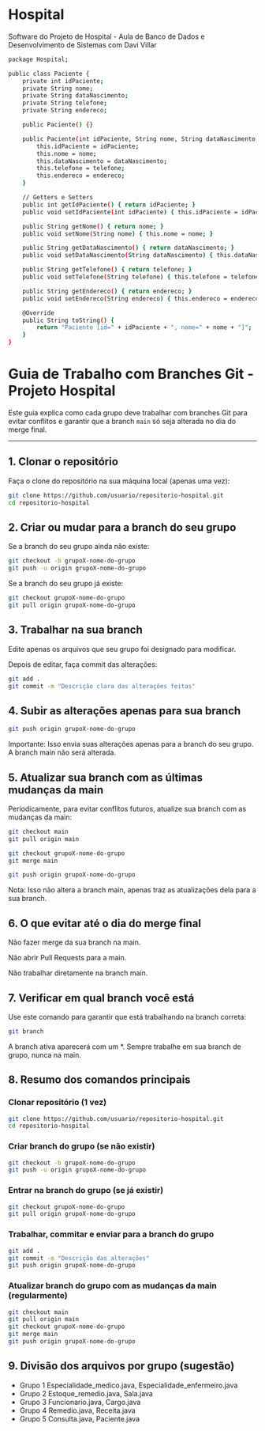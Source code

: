# Hospital
Software do Projeto de Hospital - Aula de Banco de Dados e Desenvolvimento de Sistemas com Davi Villar 

```bash
package Hospital;

public class Paciente {
    private int idPaciente;
    private String nome;
    private String dataNascimento;
    private String telefone;
    private String endereco;

    public Paciente() {}

    public Paciente(int idPaciente, String nome, String dataNascimento, String telefone, String endereco) {
        this.idPaciente = idPaciente;
        this.nome = nome;
        this.dataNascimento = dataNascimento;
        this.telefone = telefone;
        this.endereco = endereco;
    }

    // Getters e Setters
    public int getIdPaciente() { return idPaciente; }
    public void setIdPaciente(int idPaciente) { this.idPaciente = idPaciente; }

    public String getNome() { return nome; }
    public void setNome(String nome) { this.nome = nome; }

    public String getDataNascimento() { return dataNascimento; }
    public void setDataNascimento(String dataNascimento) { this.dataNascimento = dataNascimento; }

    public String getTelefone() { return telefone; }
    public void setTelefone(String telefone) { this.telefone = telefone; }

    public String getEndereco() { return endereco; }
    public void setEndereco(String endereco) { this.endereco = endereco; }

    @Override
    public String toString() {
        return "Paciente [id=" + idPaciente + ", nome=" + nome + "]";
    }
}
```


# Guia de Trabalho com Branches Git - Projeto Hospital

Este guia explica como cada grupo deve trabalhar com branches Git para evitar conflitos e garantir que a branch `main` só seja alterada no dia do merge final.

---

## 1. Clonar o repositório

Faça o clone do repositório na sua máquina local (apenas uma vez):

```bash
git clone https://github.com/usuario/repositorio-hospital.git
cd repositorio-hospital 
```


## 2. Criar ou mudar para a branch do seu grupo 

Se a branch do seu grupo ainda não existe:
```bash
git checkout -b grupoX-nome-do-grupo
git push -u origin grupoX-nome-do-grupo
```

Se a branch do seu grupo já existe:
```bash
git checkout grupoX-nome-do-grupo
git pull origin grupoX-nome-do-grupo
```

## 3. Trabalhar na sua branch

Edite apenas os arquivos que seu grupo foi designado para modificar.

Depois de editar, faça commit das alterações:
```bash
git add .
git commit -m "Descrição clara das alterações feitas"
```
## 4. Subir as alterações apenas para sua branch
```bash
git push origin grupoX-nome-do-grupo
```

Importante: Isso envia suas alterações apenas para a branch do seu grupo. A branch main não será alterada.

## 5. Atualizar sua branch com as últimas mudanças da main

Periodicamente, para evitar conflitos futuros, atualize sua branch com as mudanças da main:
```bash
git checkout main
git pull origin main
```
```bash
git checkout grupoX-nome-do-grupo
git merge main
```
```bash
git push origin grupoX-nome-do-grupo
```

Nota: Isso não altera a branch main, apenas traz as atualizações dela para a sua branch.

## 6. O que evitar até o dia do merge final

Não fazer merge da sua branch na main.

Não abrir Pull Requests para a main.

Não trabalhar diretamente na branch main.

## 7. Verificar em qual branch você está

Use este comando para garantir que está trabalhando na branch correta:
```bash
git branch
```

A branch ativa aparecerá com um *.
Sempre trabalhe em sua branch de grupo, nunca na main.

## 8. Resumo dos comandos principais
### Clonar repositório (1 vez)
```bash
git clone https://github.com/usuario/repositorio-hospital.git
cd repositorio-hospital
```
### Criar branch do grupo (se não existir)
```bash
git checkout -b grupoX-nome-do-grupo
git push -u origin grupoX-nome-do-grupo
```
### Entrar na branch do grupo (se já existir)
```bash
git checkout grupoX-nome-do-grupo
git pull origin grupoX-nome-do-grupo
```
### Trabalhar, commitar e enviar para a branch do grupo
```bash
git add .
git commit -m "Descrição das alterações"
git push origin grupoX-nome-do-grupo
```
### Atualizar branch do grupo com as mudanças da main (regularmente)
```bash
git checkout main
git pull origin main
git checkout grupoX-nome-do-grupo
git merge main
git push origin grupoX-nome-do-grupo
```
## 9. Divisão dos arquivos por grupo (sugestão)
- Grupo 1	Especialidade_medico.java, Especialidade_enfermeiro.java
- Grupo 2	Estoque_remedio.java, Sala.java
- Grupo 3	Funcionario.java, Cargo.java
- Grupo 4	Remedio.java, Receita.java
- Grupo 5	Consulta.java, Paciente.java
